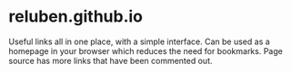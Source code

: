 # reluben.github.io
Useful links all in one place, with a simple interface. Can be used as a homepage in your browser which reduces the need for bookmarks.
Page source has more links that have been commented out.

